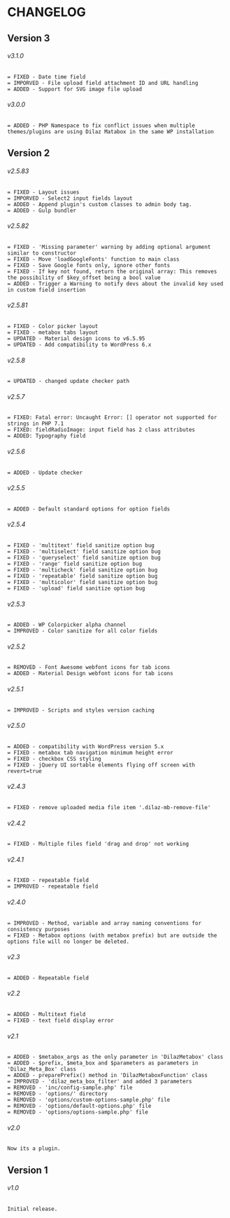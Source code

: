 # CHANGELOG

## Version 3

###### v3.1.0
```
= FIXED - Date time field
= IMPORVED - File upload field attachment ID and URL handling
= ADDED - Support for SVG image file upload
```

###### v3.0.0
```
= ADDED - PHP Namespace to fix conflict issues when multiple themes/plugins are using Dilaz Matabox in the same WP installation
```

## Version 2

###### v2.5.83
```
= FIXED - Layout issues
= IMPORVED - Select2 input fields layout
= ADDED - Append plugin's custom classes to admin body tag.
= ADDED - Gulp bundler
```
###### v2.5.82
```
= FIXED - 'Missing parameter' warning by adding optional argument similar to constructor
= FIXED - Move 'loadGoogleFonts' function to main class
= FIXED - Save Google fonts only, ignore other fonts
= FIXED - If key not found, return the original array: This removes the possibility of $key_offset being a bool value
= ADDED - Trigger a Warning to notify devs about the invalid key used in custom field insertion
```
###### v2.5.81
```
= FIXED - Color picker layout
= FIXED - metabox tabs layout
= UPDATED - Material design icons to v6.5.95
= UPDATED - Add compatibility to WordPress 6.x
```
###### v2.5.8
```
= UPDATED - changed update checker path
```
###### v2.5.7
```
= FIXED: Fatal error: Uncaught Error: [] operator not supported for strings in PHP 7.1
= FIXED: fieldRadioImage: input field has 2 class attributes
= ADDED: Typography field
```
###### v2.5.6
```
= ADDED - Update checker
```
###### v2.5.5
```
= ADDED - Default standard options for option fields
```
###### v2.5.4
```
= FIXED - 'multitext' field sanitize option bug
= FIXED - 'multiselect' field sanitize option bug
= FIXED - 'queryselect' field sanitize option bug
= FIXED - 'range' field sanitize option bug
= FIXED - 'multicheck' field sanitize option bug
= FIXED - 'repeatable' field sanitize option bug
= FIXED - 'multicolor' field sanitize option bug
= FIXED - 'upload' field sanitize option bug
```
###### v2.5.3
```
= ADDED - WP Colorpicker alpha channel
= IMPROVED - Color sanitize for all color fields
```
###### v2.5.2
```
= REMOVED - Font Awesome webfont icons for tab icons
= ADDED - Material Design webfont icons for tab icons
```
###### v2.5.1
```
= IMPROVED - Scripts and styles version caching
```
###### v2.5.0
```
= ADDED - compatibility with WordPress version 5.x
= FIXED - metabox tab navigation minimum height error
= FIXED - checkbox CSS styling
= FIXED - jQuery UI sortable elements flying off screen with revert=true
```
###### v2.4.3
```
= FIXED - remove uploaded media file item '.dilaz-mb-remove-file'
```
###### v2.4.2
```
= FIXED - Multiple files field 'drag and drop' not working
```
###### v2.4.1
```
= FIXED - repeatable field
= IMPROVED - repeatable field
```
###### v2.4.0
```
= IMPROVED - Method, variable and array naming conventions for consistency purposes
= FIXED - Metabox options (with metabox prefix) but are outside the options file will no longer be deleted.
```
###### v2.3
```
= ADDED - Repeatable field
```
###### v2.2
```
= ADDED - Multitext field
= FIXED - text field display error
```
###### v2.1
```
= ADDED - $metabox_args as the only parameter in 'DilazMetabox' class
= ADDED - $prefix, $meta_box and $parameters as parameters in 'Dilaz_Meta_Box' class
= ADDED - preparePrefix() method in 'DilazMetaboxFunction' class
= IMPROVED - 'dilaz_meta_box_filter' and added 3 parameters
= REMOVED - 'inc/config-sample.php' file
= REMOVED - 'options/' directory
= REMOVED - 'options/custom-options-sample.php' file
= REMOVED - 'options/default-options.php' file
= REMOVED - 'options/options-sample.php' file
```
###### v2.0
```
Now its a plugin.
```
## Version 1
###### v1.0
```
Initial release.
